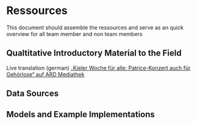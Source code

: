# Ressources

This document should assemble the ressources and serve as an quick overview for all team member and non team members

## Qualtitative Introductory Material to the Field
Live translation (german)
[„Kieler Woche für alle: Patrice-Konzert auch für Gehörlose“ auf ARD Mediathek](https://www.ardmediathek.de/video/schleswig-holstein-magazin/kieler-woche-fuer-alle-patrice-konzert-auch-fuer-gehoerlose/ndr/Y3JpZDovL25kci5kZS8xZjdmNzE2My05Y2FiLTRhZmYtOTk2MS1iNDJmODQxMDIyODU)

## Data Sources

## Models and Example Implementations

